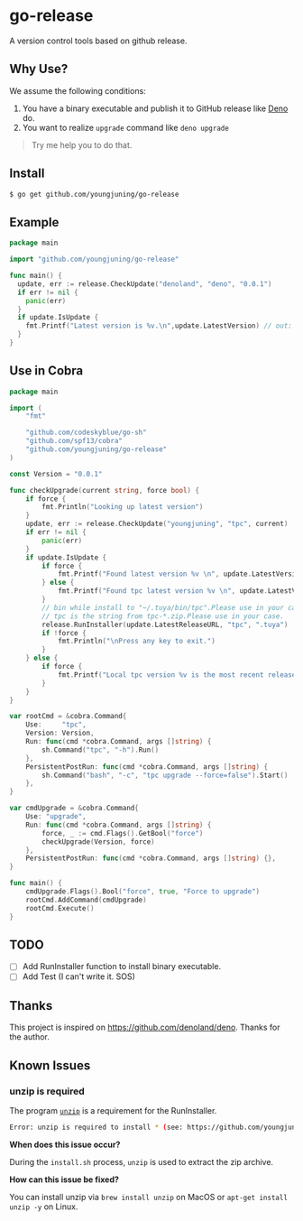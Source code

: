# go-release

A version control tools based on github release.

## Why Use?

We assume the following conditions:

1. You have a binary executable and publish it to GitHub release like [Deno](https://github.com/denoland/deno/releases) do.
2. You want to realize `upgrade` command like `deno upgrade`

> Try me help you to do that.

## Install

```sh
$ go get github.com/youngjuning/go-release
```

## Example

```go
package main

import "github.com/youngjuning/go-release"

func main() {
  update, err := release.CheckUpdate("denoland", "deno", "0.0.1")
  if err != nil {
    panic(err)
  }
  if update.IsUpdate {
    fmt.Printf("Latest version is %v.\n",update.LatestVersion) // out: Latest version is 1.7.1.
  }
}
```

## Use in Cobra

```go
package main

import (
	"fmt"

	"github.com/codeskyblue/go-sh"
	"github.com/spf13/cobra"
	"github.com/youngjuning/go-release"
)

const Version = "0.0.1"

func checkUpgrade(current string, force bool) {
	if force {
		fmt.Println("Looking up latest version")
	}
	update, err := release.CheckUpdate("youngjuning", "tpc", current)
	if err != nil {
		panic(err)
	}
	if update.IsUpdate {
		if force {
			fmt.Printf("Found latest version %v \n", update.LatestVersion)
		} else {
			fmt.Printf("Found tpc latest version %v \n", update.LatestVersion)
		}
		// bin while install to "~/.tuya/bin/tpc".Please use in your case.
		// tpc is the string from tpc-*.zip.Please use in your case.
		release.RunInstaller(update.LatestReleaseURL, "tpc", ".tuya")
		if !force {
			fmt.Println("\nPress any key to exit.")
		}
	} else {
		if force {
			fmt.Printf("Local tpc version %v is the most recent release \n", current)
		}
	}
}

var rootCmd = &cobra.Command{
	Use:     "tpc",
	Version: Version,
	Run: func(cmd *cobra.Command, args []string) {
		sh.Command("tpc", "-h").Run()
	},
	PersistentPostRun: func(cmd *cobra.Command, args []string) {
		sh.Command("bash", "-c", "tpc upgrade --force=false").Start()
	},
}

var cmdUpgrade = &cobra.Command{
	Use: "upgrade",
	Run: func(cmd *cobra.Command, args []string) {
		force, _ := cmd.Flags().GetBool("force")
		checkUpgrade(Version, force)
	},
	PersistentPostRun: func(cmd *cobra.Command, args []string) {},
}

func main() {
	cmdUpgrade.Flags().Bool("force", true, "Force to upgrade")
	rootCmd.AddCommand(cmdUpgrade)
	rootCmd.Execute()
}
```

## TODO

- [ ] Add RunInstaller function to install binary executable.
- [ ] Add Test (I can't write it. SOS)

## Thanks

This project is inspired on https://github.com/denoland/deno. Thanks for the author.

## Known Issues

### unzip is required

The program [`unzip`](https://linux.die.net/man/1/unzip) is a requirement for the RunInstaller.

```sh
Error: unzip is required to install * (see: https://github.com/youngjuning/go-release#unzip-is-required).
```

**When does this issue occur?**

During the `install.sh` process, `unzip` is used to extract the zip archive.

**How can this issue be fixed?**

You can install unzip via `brew install unzip` on MacOS or `apt-get install unzip -y` on Linux.
